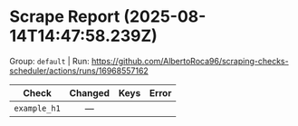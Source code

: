 # Scrape Report (2025-08-14T14:47:58.239Z)

Group: `default`  |  Run: https://github.com/AlbertoRoca96/scraping-checks-scheduler/actions/runs/16968557162

| Check | Changed | Keys | Error |
|---|:---:|:--|:--|
| `example_h1` | — |  |  |
